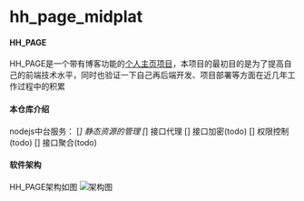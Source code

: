 # hh_page_midplat

#### HH_PAGE
HH_PAGE是一个带有博客功能的[个人主页项目](http://blog.haoqian.icu/info)，本项目的最初目的是为了提高自己的前端技术水平，同时也验证一下自己再后端开发、项目部署等方面在近几年工作过程中的积累

#### 本仓库介绍
nodejs中台服务：
    [*] 静态资源的管理
    [*] 接口代理
    [] 接口加密(todo)
    [] 权限控制(todo)
    [] 接口聚合(todo)


#### 软件架构
HH_PAGE架构如图
![架构图](http://blog.haoqian.icu:8090/views/img/1658927391_94dfe85990e0cbb6.png)
